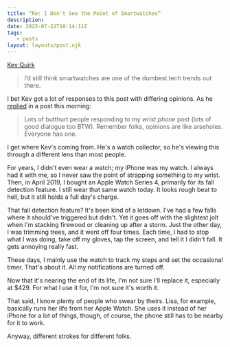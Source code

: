```yaml
---
title: “Re: I Don't See the Point of Smartwatches”
description:
date: 2025-07-22T10:14:11Z
tags:
   - posts
layout: layouts/post.njk
---
```


[Kev Quirk](https://kevquirk.com/blog/i-don-t-see-the-point-of-smartwatches)

> I’d still think smartwatches are one of the dumbest tech trends out there.

I bet Kev got a lot of responses to this post with differing opinions.
As he [replied](https://kevquirk.com/notes/20250722-0651) in a post this morning:

> Lots of butthurt people responding to my _wrist phone_ post (lots of good dialogue too BTW). Remember folks, opinions are like arseholes. Everyone has one. 

I get where Kev's coming from. He's a watch collector, so he's viewing this through a different lens than most people.

For years, I didn't even wear a watch; my iPhone was my watch. I always had it with me, so I never saw the point of strapping something to my wrist. Then, in April 2019, I bought an Apple Watch Series 4, primarily for its fall detection feature. I still wear that same watch today. It looks rough beat to hell, but it still holds a full day's charge.

That fall detection feature? It's been kind of a letdown. I've had a few falls where it should've triggered but didn't. Yet it goes off with the slightest jolt when I'm stacking firewood or cleaning up after a storm. Just the other day, I was trimming trees, and it went off four times. Each time, I had to stop what I was doing, take off my gloves, tap the screen, and tell it I didn't fall. It gets annoying really fast.

These days, I mainly use the watch to track my steps and set the occasional timer. That's about it. All my notifications are turned off.

Now that it's nearing the end of its life, I'm not sure I'll replace it, especially at $429. For what I use it for, I'm not sure it's worth it.

That said, I know plenty of people who swear by theirs. Lisa, for example, basically runs her life from her Apple Watch. She uses it instead of her iPhone for a lot of things, though, of course, the phone still has to be nearby for it to work.

Anyway, different strokes for different folks.